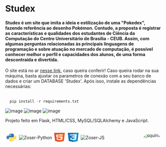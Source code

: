 # Studex
<h4>
  Studex é um site que imita a ideia e estilização de uma "Pokedex", fazendo referência ao desenho Pokémon. Contudo, a proposta é registrar as características e qualidades dos estudantes de Ciência da Computação do Centro Universitário de Brasília - CEUB. Assim, com algumas perguntas relacionadas às principais linguagens de programação e sobre atuação no mercado de computação, é possível conhecer melhor o perfil e capacidades dos alunos, de uma forma descontraída e divertida.
</h4>
O site está no ar <a href="https://klas.zoser.com.br/" target="_blank">nesse link</a>, caso queira conferir!
Caso queira rodar na sua máquina, basta ajustar os parametros de conexão com a seu banco de dados e criar um DATABASE 'Studex'. 
Após isso, instale as dependências necessárias:<br><br>

```py
  pip install -r requirements.txt
```
![image](https://github.com/Programacao-Para-Web-2022-02/trabalho-final-studex/assets/53053622/551e34fd-7789-4453-8d18-03f3fc6302a4)
![image](https://github.com/Programacao-Para-Web-2022-02/trabalho-final-studex/assets/53053622/4ce9bc8d-7f6d-4dfd-b916-bd31809243bd)
![image](https://github.com/Programacao-Para-Web-2022-02/trabalho-final-studex/assets/53053622/506311c0-d26c-4469-b43f-e85904c682ef)

Projeto feito em Flask, HTML/CSS, MySQL/SQLAlchemy e JavaScript.
<div style="display: inline_block"><br>
  <img align="center" alt="Zoser-Python" height="30" width="40" src="https://raw.githubusercontent.com/devicons/devicon/master/icons/python/python-original.svg">
  <img align="center" alt="Zoser-Python" height="30" width="40" src="https://cdn.jsdelivr.net/gh/devicons/devicon/icons/mysql/mysql-original.svg">  
  <img align="center" alt="Zoser-HTML" height="30" width="40" src="https://raw.githubusercontent.com/devicons/devicon/master/icons/html5/html5-original.svg">
  <img align="center" alt="Zoser-CSS" height="30" width="40" src="https://raw.githubusercontent.com/devicons/devicon/master/icons/css3/css3-original.svg">
<img align="center" alt="Zoser-JS" height="30" width="40" src="https://cdn.jsdelivr.net/gh/devicons/devicon/icons/javascript/javascript-original.svg" />

  <img align="right" alt="squirtle" height="100" style="border-radius:50px;"         src="https://cdn.discordapp.com/attachments/458313607244152852/1015345665318064188/animesher.com_squirtle-onigiri-riceball-1658740.gif">
</div>

